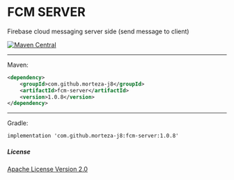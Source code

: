 # FCM SERVER
Firebase cloud messaging server side (send message to client)


[![Maven Central](https://img.shields.io/maven-central/v/com.github.morteza-j8/fcm-server.svg?label=Maven%20Central)](https://search.maven.org/search?q=g:%22com.github.morteza-j8%22%20AND%20a:%22fcm-server%22)

---

Maven:
```xml
<dependency>
    <groupId>com.github.morteza-j8</groupId>
    <artifactId>fcm-server</artifactId>
    <version>1.0.8</version>
</dependency>

```

---

Gradle:
```xml
implementation 'com.github.morteza-j8:fcm-server:1.0.8'
```



##### License
[Apache License Version 2.0](https://github.com/Morteza-j8/fcm-server/blob/master/LICENSE)


